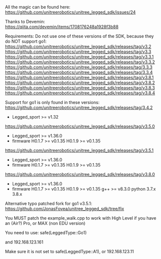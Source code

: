All the magic can be found here:
https://github.com/unitreerobotics/unitree_legged_sdk/issues/24

Thanks to Devemin:
https://qiita.com/devemin/items/1708176248a1928f3b88

Requirements:
Do not use one of these versions of the SDK, because they do NOT support go1:
https://github.com/unitreerobotics/unitree_legged_sdk/releases/tag/v3.2
https://github.com/unitreerobotics/unitree_legged_sdk/releases/tag/v3.3
https://github.com/unitreerobotics/unitree_legged_sdk/releases/tag/v3.3.1
https://github.com/unitreerobotics/unitree_legged_sdk/releases/tag/v3.3.2
https://github.com/unitreerobotics/unitree_legged_sdk/releases/tag/3.3.3
https://github.com/unitreerobotics/unitree_legged_sdk/releases/tag/3.3.4
https://github.com/unitreerobotics/unitree_legged_sdk/releases/tag/v3.8.1
https://github.com/unitreerobotics/unitree_legged_sdk/releases/tag/v3.8.2
https://github.com/unitreerobotics/unitree_legged_sdk/releases/tag/v3.8.3
https://github.com/unitreerobotics/unitree_legged_sdk/releases/tag/v3.8.4

Support for go1 is only found in these versions:
https://github.com/unitreerobotics/unitree_legged_sdk/releases/tag/3.4.2 
- Legged_sport >= v1.32

https://github.com/unitreerobotics/unitree_legged_sdk/releases/tag/v3.5.0
- Legged_sport    >= v1.36.0
- firmware H0.1.7 >= v0.1.35
           H0.1.9 >= v0.1.35

https://github.com/unitreerobotics/unitree_legged_sdk/releases/tag/v3.5.1
- Legged_sport    >= v1.36.0
- firmware H0.1.7 >= v0.1.35
           H0.1.9 >= v0.1.35

https://github.com/unitreerobotics/unitree_legged_sdk/releases/tag/v3.8.0
- Legged_sport    >= v1.36.0
- firmware H0.1.7 >= v0.1.35
           H0.1.9 >= v0.1.35
  g++             >= v8.3.0
  python             3.7.x
                     3.8.x

Alternative typo patched fork for go1 v3.5.1:
https://github.com/JonasFovea/unitree_legged_sdk/tree/fix

You MUST patch the example_walk.cpp to work with High Level if you have an (Air?) Pro, or MAX (non EDU version)

You need to use: safe(LeggedType::Go1)

and 192.168.123.161

Make sure it is not set to safe(LeggedType::A1), or 192.168.123.11


